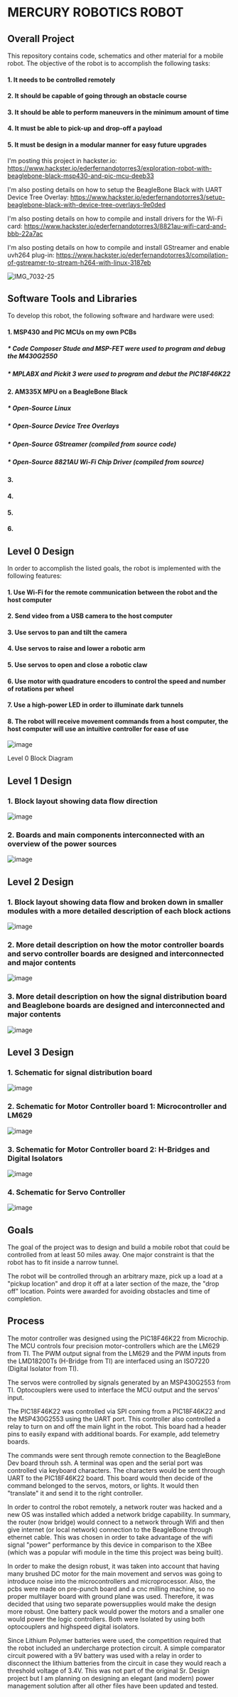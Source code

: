 # MERCURY ROBOTICS ROBOT

## Overall Project
This repository contains code, schematics and other material for a mobile robot. The objective of the robot is to accomplish the following tasks:
#### 1. It needs to be controlled remotely
#### 2. It should be capable of going through an obstacle course
#### 3. It should be able to perform maneuvers in the minimum amount of time
#### 4. It must be able to pick-up and drop-off a payload
#### 5. It must be design in a modular manner for easy future upgrades


I'm posting this project in hackster.io: https://www.hackster.io/ederfernandotorres3/exploration-robot-with-beaglebone-black-msp430-and-pic-mcu-deeb33

I'm also posting details on how to setup the BeagleBone Black with UART Device Tree Overlay: https://www.hackster.io/ederfernandotorres3/setup-beaglebone-black-with-device-tree-overlays-9e0ded

I'm also posting details on how to compile and install drivers for the Wi-Fi card: https://www.hackster.io/ederfernandotorres3/8821au-wifi-card-and-bbb-22a7ac

I'm also posting details on how to compile and install GStreamer and enable uvh264 plug-in: https://www.hackster.io/ederfernandotorres3/compilation-of-gstreamer-to-stream-h264-with-linux-3187eb


![IMG_7032-25](https://user-images.githubusercontent.com/86902176/210485465-72bf009b-7da3-450a-979c-4d90989f97b9.jpg)

## Software Tools and Libraries
To develop this robot, the following software and hardware were used:
#### 1. MSP430 and PIC MCUs on my own PCBs
  ##### * Code Composer Stude and MSP-FET were used to program and debug the M430G2550
  ##### * MPLABX and Pickit 3 were used to program and debut the PIC18F46K22
#### 2. AM335X MPU on a BeagleBone Black
  ##### * Open-Source Linux
  ##### * Open-Source Device Tree Overlays
  ##### * Open-Source GStreamer (compiled from source code)
  ##### * Open-Source 8821AU Wi-Fi Chip Driver (compiled from source)
#### 3.
#### 4. 
#### 5.
#### 6.

## Level 0 Design
In order to accomplish the listed goals, the robot is implemented with the following features:
#### 1. Use Wi-Fi for the remote communication between the robot and the host computer
#### 2. Send video from a USB camera to the host computer
#### 3. Use servos to pan and tilt the camera
#### 4. Use servos to raise and lower a robotic arm
#### 5. Use servos to open and close a robotic claw
#### 6. Use motor with quadrature encoders to control the speed and number of rotations per wheel
#### 7. Use a high-power LED in order to illuminate dark tunnels
#### 8. The robot will receive movement commands from a host computer, the host computer will use an intuitive controller for ease of use

![image](https://user-images.githubusercontent.com/86902176/210486303-3b0617af-7adf-4650-8a77-cf55e66d81d8.png)

Level 0 Block Diagram

## Level 1 Design
### 1. Block layout showing data flow direction
![image](https://user-images.githubusercontent.com/86902176/174416674-cc60901d-9219-4426-ac0f-3b5184c8a9f3.png)
### 2. Boards and main components interconnected with an overview of the power sources
![image](https://user-images.githubusercontent.com/86902176/174632935-cef2efe2-cfb8-4333-b616-4f848ba05241.png)


## Level 2 Design
### 1. Block layout showing data flow and broken down in smaller modules with a more detailed description of each block actions
![image](https://user-images.githubusercontent.com/86902176/174446758-db5e3fb6-9d6c-4597-a5c5-6b0e32ab003f.png)
### 2. More detail description on how the motor controller boards and servo controller boards are designed and interconnected and major contents
![image](https://user-images.githubusercontent.com/86902176/174633484-6e45d11e-2d77-4a2a-971e-131381582f39.png)
### 3. More detail description on how the signal distribution board and Beaglebone boards are designed and interconnected and major contents
![image](https://user-images.githubusercontent.com/86902176/174633784-b99495cb-5e77-45e7-bfd6-55dcb09a5f9e.png)

## Level 3 Design
### 1. Schematic for signal distribution board
![image](https://user-images.githubusercontent.com/86902176/176084972-1773b4e3-cb35-4c02-b73e-a2e0e7342a48.png)
### 2. Schematic for Motor Controller board 1: Microcontroller and LM629
![image](https://user-images.githubusercontent.com/86902176/176233278-bef5f5db-fc33-4c7e-8434-e325176a3fe3.png)
### 3. Schematic for Motor Controller board 2: H-Bridges and Digital Isolators
![image](https://user-images.githubusercontent.com/86902176/174715582-542cd244-dcf4-4c64-b069-e2e6f9961d11.png)
### 4. Schematic for Servo Controller
![image](https://user-images.githubusercontent.com/86902176/174934736-737fa402-96cc-45e1-9538-3f4c4714205a.png)




## Goals
The goal of the project was to design and build a mobile robot that could be controlled from at least 50 miles away. One major constraint is that the robot has to fit inside a narrow tunnel. 

The robot will be controlled through an arbitrary maze, pick up a load at a "pickup location" and drop it off at a later section of the maze, the "drop off" location. Points were awarded for avoiding obstacles and time of completion.

## Process
The motor controller was designed using the PIC18F46K22 from Microchip. The MCU controls four precision motor-controllers which are the LM629 from TI.  The PWM output signal from the LM629 and the PWM inputs from the LMD18200Ts (H-Bridge from TI) are interfaced using an ISO7220 (Digital Isolator from TI). 

The servos were controlled by signals generated by an MSP430G2553 from TI. Optocouplers were used to interface the MCU output and the servos' input. 

The PIC18F46K22 was controlled via SPI coming from a PIC18F46K22 and the MSP430G2553 using the UART port. This controller also controlled a relay to turn on and off the main light in the robot. This board had a header pins to easily expand with additional boards. For example, add telemetry boards. 

The commands were sent through remote connection to the BeagleBone Dev board throuh ssh. A terminal was open and the serial port was controlled via keyboard characters. The characters would be sent through UART to the PIC18F46K22 board. This board would then decide of the command belonged to the servos, motors, or lights. It would then "translate" it and send it to the right controller. 

In order to control the robot remotely, a network router was hacked and a new OS was installed which added a network bridge capability. In summary, the router (now bridge) would connect to a network through Wifi and then give internet (or local network) connection to the BeagleBone through ethernet cable. 
This was chosen in order to take advantage of the wifi signal "power" performance by this device in comparison to the XBee (which was a popular wifi module in the time this project was being built).

In order to make the design robust, it was taken into account that having many brushed DC motor for the main movement and servos was going to  introduce noise into the microcontrollers and microprocessor. Also, the pcbs were made on pre-punch board and a cnc milling machine, so no proper multilayer board with ground plane was used. Therefore, it was decided that using two separate powersupplies would make the design more robust. One battery pack would power the motors and a smaller one would power the logic controllers. Both were Isolated by using both optocouplers and highspeed digital isolators. 

Since Lithium Polymer batteries were used, the competition required that the robot included an undercharge protection circuit. A simple comparator circuit powered with a 9V battery was used with a relay in order to disconnect the lithium batteries from the circuit in case they would reach a threshold voltage of 3.4V. This was not part of the original Sr. Design project but I am planning on designing an elegant (and modern) power management solution after all other files have been updated and tested. 
